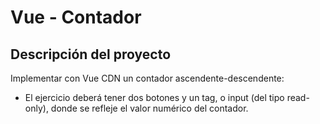 # Vue - Contador

## Descripción del proyecto

Implementar con Vue CDN un contador ascendente-descendente:

* El ejercicio deberá tener dos botones y un tag, o input (del tipo read-only), donde se refleje el valor numérico del contador.


